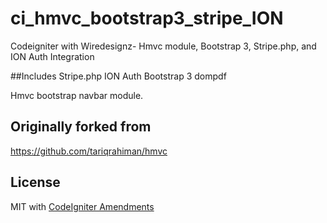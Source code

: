ci_hmvc_bootstrap3_stripe_ION
=============================

Codeigniter with Wiredesignz- Hmvc module, Bootstrap 3, Stripe.php, and ION Auth Integration

##Includes
Stripe.php
ION Auth
Bootstrap 3
dompdf

Hmvc bootstrap navbar module.


## Originally forked from

https://github.com/tariqrahiman/hmvc

## License

MIT with [CodeIgniter Amendments](http://codeigniter.com/user_guide/license.html)
